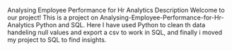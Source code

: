 Analysing Employee Performance for Hr Analytics
Description
Welcome to our project! This is a project on Analysing-Employee-Performance-for-Hr-Analytics Python and SQL. 
Here I have used Python to clean th data handeling null values and export a csv to work in SQL, and finally i moved my project to SQL to find insights. 
 

